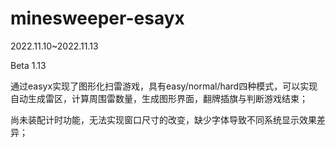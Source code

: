 # minesweeper-esayx

2022.11.10~2022.11.13

Beta 1.13

通过easyx实现了图形化扫雷游戏，具有easy/normal/hard四种模式，可以实现自动生成雷区，计算周围雷数量，生成图形界面，翻牌插旗与判断游戏结束；

尚未装配计时功能，无法实现窗口尺寸的改变，缺少字体导致不同系统显示效果差异；

